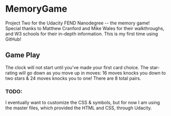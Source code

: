 # MemoryGame
Project Two for the Udacity FEND Nanodegree -- the memory game!
Special thanks to Matthew Cranford and Mike Wales for their walkthroughs, and W3 schools for their in-depth information.
This is my first time using GitHub!

## Game Play
The clock will not start until you've made your first card choice.
The star-rating will go down as you move up in moves:
16 moves knocks you down to two stars & 24 moves knocks you to one!
There are 8 total pairs.

### TODO:
I eventually want to customize the CSS & symbols, but for now I am using the master files, which provided the HTML and CSS, through Udacity.

